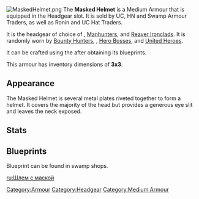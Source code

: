 ![](MaskedHelmet.png "MaskedHelmet.png") The **Masked Helmet** is a
Medium Armour that is equipped in the Headgear slot. It is sold by UC,
HN and Swamp Armour Traders, as well as Ronin and UC Hat Traders.

It is the headgear of choice of [](Blood_Raider.md), [Manhunters](Manhunter.md "wikilink"),
and [Reaver Ironclads](Reaver_Ironclad.md "wikilink"). It is randomly worn
by [Bounty Hunters](Bounty_Hunter.md "wikilink"), [](City_Hero.md), [Hero Bosses](Hero_Boss.md "wikilink"), and
[United Heroes](United_Hero.md "wikilink").

It can be crafted using the [](Heavy_Armour_Smithy.md) after obtaining its blueprints.

This armour has inventory dimensions of **3x3**.

## Appearance

The Masked Helmet is several metal plates riveted together to form a
helmet. It covers the majority of the head but provides a generous eye
slit and leaves the neck exposed.

## Stats

## Blueprints

Blueprint can be found in swamp shops.

[ru:Шлем с маской](ru:Шлем_с_маской "wikilink")

[Category:Armour](Category:Armour "wikilink")
[Category:Headgear](Category:Headgear "wikilink") [Category:Medium
Armour](Category:Medium_Armour "wikilink")